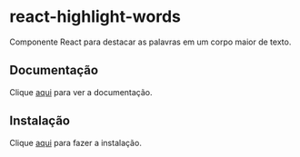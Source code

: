 # react-highlight-words

Componente React para destacar as palavras em um corpo maior de texto.

## Documentação

Clique [aqui](https://github.com/bvaughn/react-highlight-words) para ver a documentação.

## Instalação

Clique [aqui](https://www.npmjs.com/package/react-highlight-words) para fazer a instalação.
